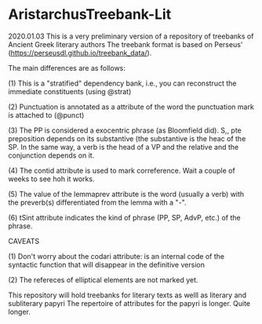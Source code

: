 # AristarchusTreebank-Lit

2020.01.03
This is a very preliminary version of a repository of treebanks of Ancient Greek literary authors
The treebank format is based on Perseus' (https://perseusdl.github.io/treebank_data/). 

The main differences are as follows:

(1) This is a "stratified" dependency bank, i.e., you can reconstruct the immediate constituents (using @strat)<p>
(2) Punctuation is annotated as a attribute of the word the punctuation mark is attached to (@punct)<p>
(3) The PP is considered a exocentric phrase (as Bloomfield did). S,, pte preposition depends on its substantive (the substantive is the heac of the SP. In the same way, a verb is the head of a VP and the relative and the conjunction depends on it.<p>
(4) The contid attribute is used to mark correference. Wait a couple of weeks to see hoh it works.<p>
(5) The value of the lemmaprev attribute is the word (usually a verb) with the preverb(s) differentiated from the lemma with a "-".<p>
(6) tSint attribute indicates the kind of phrase (PP, SP, AdvP, etc.) of the phrase.<p>

CAVEATS<p>
  
(1) Don't worry about the codari attribute: is an internal code of the syntactic function that will disappear in the definitive version<p>
(2) The refereces of elliptical elements are not marked yet.<p>

This repository will hold treebanks for literary texts as welll as literary and subliterary papyri
The repertoire of attributes for the papyri is longer. Quite longer.

